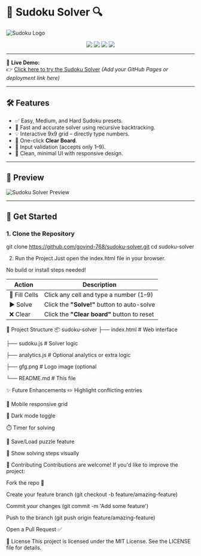 # 🧩 Sudoku Solver 🔍

![Sudoku Logo](https://upload.wikimedia.org/wikipedia/commons/thumb/e/e0/Sudoku-by-L2G-20050714.svg/2560px-Sudoku-by-L2G-20050714.svg.png)

<p align="center">
  <img src="https://img.shields.io/badge/JavaScript-ES6%2B-blue?style=flat-square" />
  <img src="https://img.shields.io/badge/HTML5-%3C%2F%3E-orange?style=flat-square" />
  <img src="https://img.shields.io/badge/License-MIT-brightgreen?style=flat-square" />
  <img src="https://img.shields.io/badge/Status-Completed-success?style=flat-square" />
</p>

---

🎯 **Live Demo:**  
👉 [Click here to try the Sudoku Solver](#) *(Add your GitHub Pages or deployment link here)*

---

## 🛠️ Features

- ✅ Easy, Medium, and Hard Sudoku presets.
- 🎯 Fast and accurate solver using recursive backtracking.
- 💡 Interactive 9x9 grid – directly type numbers.
- 🧼 One-click **Clear Board**.
- 🚨 Input validation (accepts only 1–9).
- 🎨 Clean, minimal UI with responsive design.

---

## 📸 Preview

![Sudoku Solver Preview](https://i.imgur.com/F6YxLHH.png) <!-- Replace this with your own screenshot -->

---

## 🚀 Get Started

### 1. Clone the Repository

git clone https://github.com/govind-768/sudoku-solver.git
cd sudoku-solver



2. Run the Project
Just open the index.html file in your browser.

No build or install steps needed!


| Action        | Description                                 |
| ------------- | ------------------------------------------- |
| 🧩 Fill Cells | Click any cell and type a number (1–9)      |
| ▶️ Solve      | Click the **"Solve!"** button to auto-solve |
| ❌ Clear       | Click the **"Clear board"** button to reset |




📁 Project Structure
📦 sudoku-solver
├── index.html         # Web interface

├── sudoku.js          # Solver logic

├── analytics.js       # Optional analytics or extra logic

├── gfg.png            # Logo image (optional

└── README.md          # This file


✨ Future Enhancements
 ✏️ Highlight conflicting entries

 📱 Mobile responsive grid

 🌙 Dark mode toggle

 ⏱️ Timer for solving

 💾 Save/Load puzzle feature

 🧠 Show solving steps visually



 🤝 Contributing
Contributions are welcome!
If you'd like to improve the project:

Fork the repo 🍴

Create your feature branch (git checkout -b feature/amazing-feature)

Commit your changes (git commit -m 'Add some feature')

Push to the branch (git push origin feature/amazing-feature)

Open a Pull Request ✅



📜 License
This project is licensed under the MIT License.
See the LICENSE file for details.
